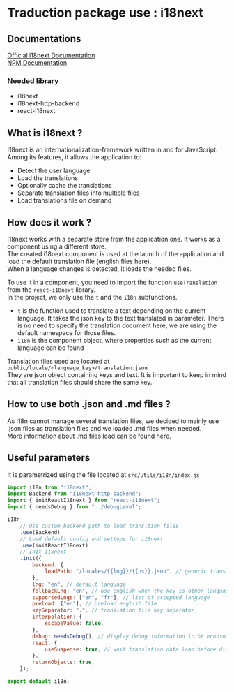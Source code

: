 # Traduction package use : i18next
## Documentations
[Official i18next Documentation](https://www.i18next.com/)  
[NPM Documentation](https://www.npmjs.com/package/i18next)

### Needed library
* i18next
* i18next-http-backend
* react-i18next

## What is i18next ?
I18next is an internationalization-framework written in and for JavaScript.  
Among its features, it allows the application to:
* Detect the user language
* Load the translations
* Optionally cache the translations
* Separate translation files into multiple files
* Load translations file on demand

## How does it work ?
i18next works with a separate store from the application one. It works as a component using a different store.    
The created i18next component is used at the launch of the application and load the default translation file (english files here).  
When a language changes is detected, it loads the needed files.

To use it in a component, you need to import the function `useTranslation` from the `react-i18next` library.  
In the project, we only use the `t` and the `i18n` subfunctions.
* `t` is the function used to translate a text depending on the current language. It takes the json key to the text translated in parameter. There is no need to specify the translation document here, we are using the default namespace for those files.
* `i18n` is the component object, where properties such as the current language can be found

Translation files used are located at `public/locale/<language_key>/translation.json`  
They are json object containing keys and text. It is important to keep in mind that all translation files should share the same key.

## How to use both .json and .md files ?
As i18n cannot manage several translation files, we decided to mainly use .json files as translation files and we loaded .md files when needed.  
More information about .md files load can be found [here](markdown.md).

## Useful parameters
It is parametrized using the file located at `src/utils/i18n/index.js`
```js
import i18n from "i18next";
import Backend from "i18next-http-backend";
import { initReactI18next } from "react-i18next";
import { needsDebug } from "../debugLevel";

i18n
    // Use custom backend path to load transltion files
    .use(Backend)
    // Load default config and settups for i18next
    .use(initReactI18next)
    // Init i18next
    .init({
        backend: {
            loadPath: "/locales/{{lng}}/{{ns}}.json", // generic translation file path
        },
        lng: "en", // default language
        fallbackLng: "en", // use english when the key is other language is not found
        supportedLngs: ["en", "fr"], // list of accepted language
        preload: ["en"], // preload english file
        keySeparator: ".", // translation file key separator 
        interpolation: {
            escapeValue: false,
        },
        debug: needsDebug(), // display debug information in ht econsole
        react: {
            useSuspense: true, // wait translation data load before displaying the view
        },
        returnObjects: true,
    });

export default i18n;
```

